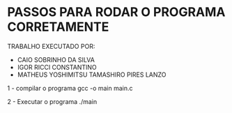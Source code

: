 # PASSOS PARA RODAR O PROGRAMA CORRETAMENTE

TRABALHO EXECUTADO POR:
- CAIO SOBRINHO DA SILVA
- IGOR RICCI CONSTANTINO
- MATHEUS YOSHIMITSU TAMASHIRO PIRES LANZO

1 - compilar o programa 
gcc -o main main.c

2 - Executar o programa
./main
